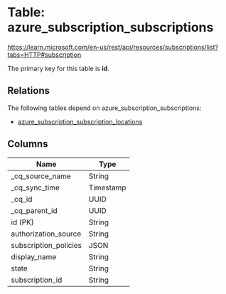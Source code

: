 # Table: azure_subscription_subscriptions

https://learn.microsoft.com/en-us/rest/api/resources/subscriptions/list?tabs=HTTP#subscription

The primary key for this table is **id**.

## Relations

The following tables depend on azure_subscription_subscriptions:
  - [azure_subscription_subscription_locations](azure_subscription_subscription_locations.md)

## Columns

| Name          | Type          |
| ------------- | ------------- |
|_cq_source_name|String|
|_cq_sync_time|Timestamp|
|_cq_id|UUID|
|_cq_parent_id|UUID|
|id (PK)|String|
|authorization_source|String|
|subscription_policies|JSON|
|display_name|String|
|state|String|
|subscription_id|String|